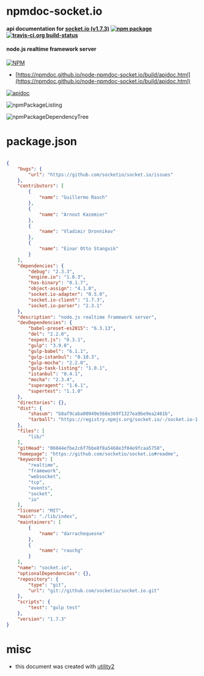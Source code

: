# npmdoc-socket.io

#### api documentation for  [socket.io (v1.7.3)](https://github.com/socketio/socket.io#readme)  [![npm package](https://img.shields.io/npm/v/npmdoc-socket.io.svg?style=flat-square)](https://www.npmjs.org/package/npmdoc-socket.io) [![travis-ci.org build-status](https://api.travis-ci.org/npmdoc/node-npmdoc-socket.io.svg)](https://travis-ci.org/npmdoc/node-npmdoc-socket.io)

#### node.js realtime framework server

[![NPM](https://nodei.co/npm/socket.io.png?downloads=true&downloadRank=true&stars=true)](https://www.npmjs.com/package/socket.io)

- [https://npmdoc.github.io/node-npmdoc-socket.io/build/apidoc.html](https://npmdoc.github.io/node-npmdoc-socket.io/build/apidoc.html)

[![apidoc](https://npmdoc.github.io/node-npmdoc-socket.io/build/screenCapture.buildCi.browser.%252Ftmp%252Fbuild%252Fapidoc.html.png)](https://npmdoc.github.io/node-npmdoc-socket.io/build/apidoc.html)

![npmPackageListing](https://npmdoc.github.io/node-npmdoc-socket.io/build/screenCapture.npmPackageListing.svg)

![npmPackageDependencyTree](https://npmdoc.github.io/node-npmdoc-socket.io/build/screenCapture.npmPackageDependencyTree.svg)



# package.json

```json

{
    "bugs": {
        "url": "https://github.com/socketio/socket.io/issues"
    },
    "contributors": [
        {
            "name": "Guillermo Rauch"
        },
        {
            "name": "Arnout Kazemier"
        },
        {
            "name": "Vladimir Dronnikov"
        },
        {
            "name": "Einar Otto Stangvik"
        }
    ],
    "dependencies": {
        "debug": "2.3.3",
        "engine.io": "1.8.3",
        "has-binary": "0.1.7",
        "object-assign": "4.1.0",
        "socket.io-adapter": "0.5.0",
        "socket.io-client": "1.7.3",
        "socket.io-parser": "2.3.1"
    },
    "description": "node.js realtime framework server",
    "devDependencies": {
        "babel-preset-es2015": "6.3.13",
        "del": "2.2.0",
        "expect.js": "0.3.1",
        "gulp": "3.9.0",
        "gulp-babel": "6.1.1",
        "gulp-istanbul": "0.10.3",
        "gulp-mocha": "2.2.0",
        "gulp-task-listing": "1.0.1",
        "istanbul": "0.4.1",
        "mocha": "2.3.4",
        "superagent": "1.6.1",
        "supertest": "1.1.0"
    },
    "directories": {},
    "dist": {
        "shasum": "b8af9caba00949e568e369f1327ea9be9ea2461b",
        "tarball": "https://registry.npmjs.org/socket.io/-/socket.io-1.7.3.tgz"
    },
    "files": [
        "lib/"
    ],
    "gitHead": "06044efbe2c6f7bbe8f8a5468e3f04e9fcaa5758",
    "homepage": "https://github.com/socketio/socket.io#readme",
    "keywords": [
        "realtime",
        "framework",
        "websocket",
        "tcp",
        "events",
        "socket",
        "io"
    ],
    "license": "MIT",
    "main": "./lib/index",
    "maintainers": [
        {
            "name": "darrachequesne"
        },
        {
            "name": "rauchg"
        }
    ],
    "name": "socket.io",
    "optionalDependencies": {},
    "repository": {
        "type": "git",
        "url": "git://github.com/socketio/socket.io.git"
    },
    "scripts": {
        "test": "gulp test"
    },
    "version": "1.7.3"
}
```



# misc
- this document was created with [utility2](https://github.com/kaizhu256/node-utility2)
